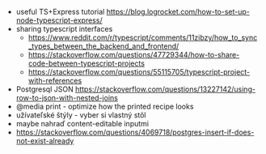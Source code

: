 - useful TS+Express tutorial https://blog.logrocket.com/how-to-set-up-node-typescript-express/
- sharing typescript interfaces 
  - https://www.reddit.com/r/typescript/comments/11zibzy/how_to_sync_types_between_the_backend_and_frontend/
  - https://stackoverflow.com/questions/47729344/how-to-share-code-between-typescript-projects
  - https://stackoverflow.com/questions/55115705/typescript-project-with-references
- Postgresql JSON https://stackoverflow.com/questions/13227142/using-row-to-json-with-nested-joins
- @media print - optimize how the printed recipe looks
- užívateľské štýly - vyber si vlastný stôl
- maybe nahraď content-editable inputmi
- https://stackoverflow.com/questions/4069718/postgres-insert-if-does-not-exist-already